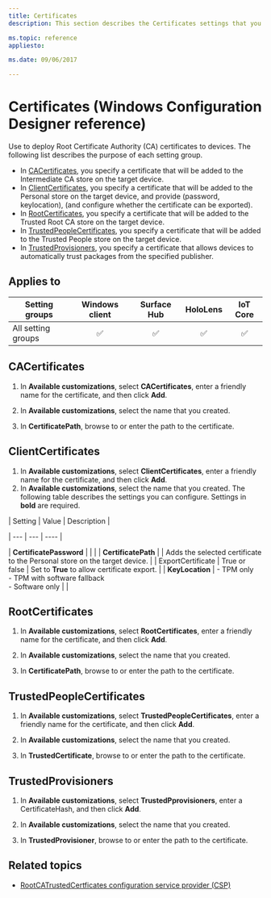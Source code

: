 ```yaml
---
title: Certificates
description: This section describes the Certificates settings that you can configure in provisioning packages for Windows 10 using Windows Configuration Designer. 

ms.topic: reference
appliesto: 

ms.date: 09/06/2017 

--- 
```


# Certificates (Windows Configuration Designer reference) 

Use to deploy Root Certificate Authority (CA) certificates to devices. The following list describes the purpose of each setting group. 

- In [CACertificates](#cacertificates), you specify a certificate that will be added to the Intermediate CA store on the target device.
- In [ClientCertificates](#clientcertificates), you specify a certificate that will be added to the Personal store on the target device, and provide (password, keylocation), (and configure whether the certificate can be exported).
- In [RootCertificates](#rootcertificates), you specify a certificate that will be added to the Trusted Root CA store on the target device.
- In [TrustedPeopleCertificates](#trustedpeoplecertificates), you specify a certificate that will be added to the Trusted People store on the target device.
- In [TrustedProvisioners](#trustedprovisioners), you specify a certificate that allows devices to automatically trust packages from the specified publisher. 

## Applies to 

| Setting groups | Windows client | Surface Hub | HoloLens | IoT Core |
| --- | :---: | :---: | :---: | :---: |
| All setting groups | ✅ |  ✅ | ✅ | ✅ | 


## CACertificates 

1. In **Available customizations**, select **CACertificates**, enter a friendly name for the certificate, and then click **Add**.
2. In **Available customizations**, select the name that you created. 

3. In **CertificatePath**, browse to or enter the path to the certificate. 


## ClientCertificates 

1. In **Available customizations**, select **ClientCertificates**, enter a friendly name for the certificate, and then click **Add**.
2. In **Available customizations**, select the name that you created. The following table describes the settings you can configure. Settings in **bold** are required. 

| Setting | Value | Description | 

| --- | --- | ---- | 

| **CertificatePassword** | |  |
| **CertificatePath** |  | Adds the selected certificate to the Personal store on the target device. |
| ExportCertificate | True or false | Set to **True** to allow certificate export.  |
| **KeyLocation** | - TPM only</br>- TPM with software fallback</br>- Software only  |  | 

## RootCertificates 

1. In **Available customizations**, select **RootCertificates**, enter a friendly name for the certificate, and then click **Add**.
2. In **Available customizations**, select the name that you created. 

3. In **CertificatePath**, browse to or enter the path to the certificate. 

## TrustedPeopleCertificates 

1. In **Available customizations**, select **TrustedPeopleCertificates**, enter a friendly name for the certificate, and then click **Add**.
2. In **Available customizations**, select the name that you created. 

3. In **TrustedCertificate**, browse to or enter the path to the certificate. 


## TrustedProvisioners 

1. In **Available customizations**, select **TrustedPprovisioners**, enter a CertificateHash, and then click **Add**.
2. In **Available customizations**, select the name that you created. 

3. In **TrustedProvisioner**, browse to or enter the path to the certificate. 

## Related topics 


- [RootCATrustedCertficates configuration service provider (CSP)](/windows/client-management/mdm/rootcacertificates-csp)
